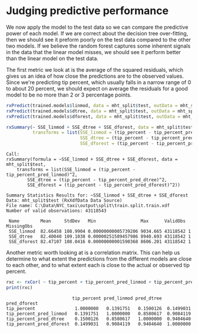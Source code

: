 # Judging predictive performance

We now apply the model to the test data so we can compare the predictive power of each model. If we are correct about the decision tree over-fitting, then we should see it preform poorly on the test data compared to the other two models. If we believe the random forest captures some inherent signals in the data that the linear model misses, we should see it perform better than the linear model on the test data.

The first metric we look at is the average of the squared residuals, which gives us an idea of how close the predictions are to the observed values. Since we're predicting tip percent, which usually falls in a narrow range of 0 to about 20 percent, we should expect on average the residuals for a good model to be no more than 2 or 3 percentage points.

```R
rxPredict(trained.models$linmod, data = mht_split$test, outData = mht_split$test, predVarNames = "tip_percent_pred_linmod", overwrite = TRUE)
rxPredict(trained.models$dtree, data = mht_split$test, outData = mht_split$test, predVarNames = "tip_percent_pred_dtree", overwrite = TRUE)
rxPredict(trained.models$dforest, data = mht_split$test, outData = mht_split$test, predVarNames = "tip_percent_pred_dforest", overwrite = TRUE)

rxSummary(~ SSE_linmod + SSE_dtree + SSE_dforest, data = mht_split$test,
          transforms = list(SSE_linmod = (tip_percent - tip_percent_pred_linmod)^2,
                            SSE_dtree = (tip_percent - tip_percent_pred_dtree)^2,
                            SSE_dforest = (tip_percent - tip_percent_pred_dforest)^2))
```

```Rout
Call:
rxSummary(formula = ~SSE_linmod + SSE_dtree + SSE_dforest, data = mht_split$test, 
    transforms = list(SSE_linmod = (tip_percent - tip_percent_pred_linmod)^2, 
        SSE_dtree = (tip_percent - tip_percent_pred_dtree)^2, 
        SSE_dforest = (tip_percent - tip_percent_pred_dforest)^2))

Summary Statistics Results for: ~SSE_linmod + SSE_dtree + SSE_dforest
Data: mht_split$test (RxXdfData Data Source)
File name: C:\Data\NYC_taxi\output\split\train.split.train.xdf
Number of valid observations: 43118543 
 
 Name        Mean     StdDev   Min                 Max      ValidObs MissingObs
 SSE_linmod  82.66458 108.9904 0.00000000005739206 9034.665 43118542 1         
 SSE_dtree   82.40040 109.1038 0.00000251589457986 8940.693 43118542 1         
 SSE_dforest 82.47107 108.0416 0.00000000001590368 8606.201 43118542 1        
 ```

Another metric worth looking at is a correlation matrix. This can help us determine to what extent the predictions from the different models are close to each other, and to what extent each is close to the actual or observed tip percent.

 ```R
rxc <- rxCor( ~ tip_percent + tip_percent_pred_linmod + tip_percent_pred_dtree + tip_percent_pred_dforest, data = mht_split$test)
print(rxc)
```
 
 ```Rout
                          tip_percent pred_linmod pred_dtree pred_dforest
tip_percent               1.0000000   0.1391751   0.1500126  0.1499031
tip_percent_pred_linmod   0.1391751   1.0000000   0.8580617  0.9084119
tip_percent_pred_dtree    0.1500126   0.8580617   1.0000000  0.9404640
tip_percent_pred_dforest  0.1499031   0.9084119   0.9404640  1.0000000
```